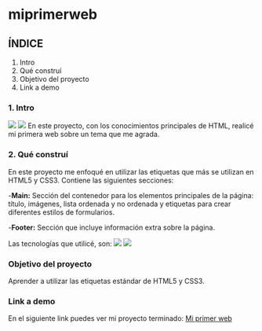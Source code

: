 # miprimerweb

## ÍNDICE
1. Intro
2.  Qué construí
3.  Objetivo del proyecto
4.  Link a demo

### 1. Intro
<img src="https://img.shields.io/badge/HTML5-E34F26?style=for-the-badge&logo=html5&logoColor=white" />
<img src="https://img.shields.io/badge/CSS3-1572B6?style=for-the-badge&logo=css3&logoColor=white" />
En este proyecto, con los conocimientos principales de HTML, realicé mi primera web sobre un tema que me agrada.

### 2. Qué construí
En este proyecto me enfoqué en utilizar las etiquetas que más se utilizan en HTML5 y CSS3.
Contiene las siguientes secciones:

-**Main:** Sección del contenedor para los elementos principales de la página: título, imágenes, lista ordenada y no ordenada y etiquetas para crear diferentes estilos de formularios.

-**Footer:** Sección que incluye información extra sobre la página.

Las tecnologías que utilicé, son:
<img src="https://img.shields.io/badge/HTML5-E34F26?style=for-the-badge&logo=html5&logoColor=white" />
<img src="https://img.shields.io/badge/CSS3-1572B6?style=for-the-badge&logo=css3&logoColor=white" />

### Objetivo del proyecto
Aprender a utilizar las etiquetas estándar de HTML5 y CSS3.

### Link a demo
En el siguiente link puedes ver mi proyecto terminado: [Mi primer web](https://copiandogoogle.vercel.app/)
